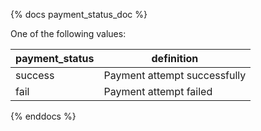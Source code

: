{% docs payment_status_doc %}
	
One of the following values: 

| payment_status | definition                                       |
|----------------|--------------------------------------------------|
| success        | Payment attempt successfully                     |
| fail           | Payment attempt failed                           |

{% enddocs %}